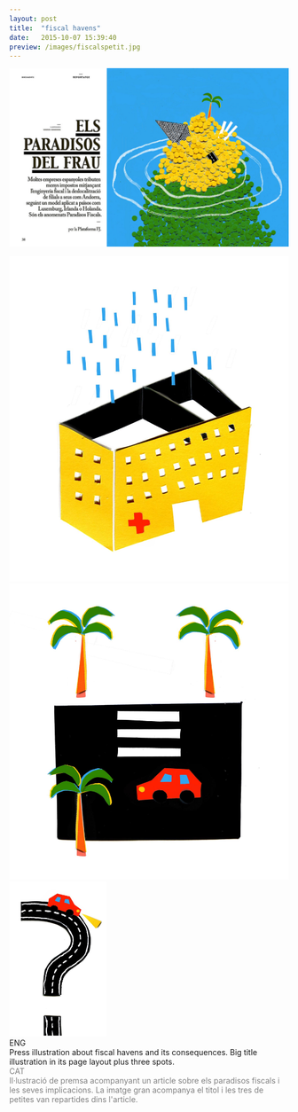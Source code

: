 ```yaml
---
layout: post
title:  "fiscal havens"
date:   2015-10-07 15:39:40
preview: /images/fiscalspetit.jpg
---
```


![Picture 1](/images/paradisosfiscals.jpg)

<div class="row">


  <div class="column">
 <img src="/images/paradisos spot 1.jpg" alt="drawing">
  </div>

  <div class="column">
 <img src="/images/paradisos spot 2.jpg" alt="drawing">
  </div>

  <div class="column">
 <img src="/images/paradisos spot 3.jpg" alt="drawing" height="280">
  </div>
  </div>


<div class="row">

  <div class="column">
  ENG<br>
  Press illustration about fiscal havens and its consequences. Big title illustration in its page layout plus three spots.
</div>

   <div class="column">
   <font color="#808080">
   CAT<br>
   Il·lustració de premsa acompanyant un article sobre els paradisos fiscals i les seves implicacions. La imatge gran acompanya el titol i les tres de petites van repartides dins l'article.</font><br>
   </div>

 </div>
